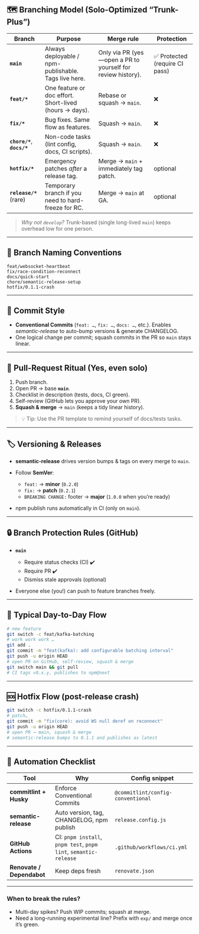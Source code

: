 
## 🗺️ Branching Model (Solo-Optimized “Trunk-Plus”)

| Branch                      | Purpose                                                | Merge rule                                                  | Protection                    |
| --------------------------- | ------------------------------------------------------ | ----------------------------------------------------------- | ----------------------------- |
| **`main`**                  | Always deployable / npm-publishable. Tags live here.   | Only via PR (yes—open a PR to yourself for review history). | ✅ Protected (require CI pass) |
| **`feat/*`**                | One feature or doc effort. Short-lived (hours → days). | Rebase or squash → `main`.                                  | ❌                             |
| **`fix/*`**                 | Bug fixes. Same flow as features.                      | Squash → `main`.                                            | ❌                             |
| **`chore/*`**, **`docs/*`** | Non-code tasks (lint config, docs, CI scripts).        | Squash → `main`.                                            | ❌                             |
| **`hotfix/*`**              | Emergency patches *after* a release tag.               | Merge → `main` + immediately tag patch.                     | optional                      |
| **`release/*`** (rare)      | Temporary branch if you need to hard-freeze for RC.    | Merge → `main` at GA.                                       | optional                      |

> *Why not `develop`?* Trunk-based (single long-lived `main`) keeps overhead low for one person.

---

## 🌱 Branch Naming Conventions

```
feat/websocket-heartbeat
fix/race-condition-reconnect
docs/quick-start
chore/semantic-release-setup
hotfix/0.1.1-crash
```

---

## 🔧 Commit Style

* **Conventional Commits** (`feat: …`, `fix: …`, `docs: …`, etc.).
  Enables *semantic-release* to auto-bump versions & generate CHANGELOG.
* One logical change per commit; squash commits in the PR so `main` stays linear.

---

## 🚦 Pull-Request Ritual (Yes, even solo)

1. Push branch.
2. Open PR → base **`main`**.
3. Checklist in description (tests, docs, CI green).
4. Self-review (GitHub lets you approve your own PR).
5. **Squash & merge** → `main` (keeps a tidy linear history).

> 💡 Tip: Use the PR template to remind yourself of docs/tests tasks.

---

## 🏷️ Versioning & Releases

* **semantic-release** drives version bumps & tags on every merge to `main`.
* Follow **SemVer**:

  * `feat:` → **minor** (`0.2.0`)
  * `fix:` → **patch** (`0.2.1`)
  * `BREAKING CHANGE:` footer → **major** (`1.0.0` when you’re ready)
* npm publish runs automatically in CI (only on `main`).

---

## 🔒 Branch Protection Rules (GitHub)

* **`main`**

  * Require status checks (CI) ✔️
  * Require PR ✔️
  * Dismiss stale approvals (optional)
* Everyone else (you!) can push to feature branches freely.

---

## 🔄 Typical Day-to-Day Flow

```bash
# new feature
git switch -c feat/kafka-batching
# work work work …
git add .
git commit -m "feat(kafka): add configurable batching interval"
git push -u origin HEAD
# open PR on GitHub, self-review, squash & merge
git switch main && git pull
# CI tags v0.x.y, publishes to npm@next
```

---

## 🆘 Hotfix Flow (post-release crash)

```bash
git switch -c hotfix/0.1.1-crash
# patch…
git commit -m "fix(core): avoid WS null deref on reconnect"
git push -u origin HEAD
# open PR → main, squash & merge
# semantic-release bumps to 0.1.1 and publishes as latest
```

---

## 📑 Automation Checklist

| Tool                      | Why                                                              | Config snippet                    |
| ------------------------- | ---------------------------------------------------------------- | --------------------------------- |
| **commitlint + Husky**    | Enforce Conventional Commits                                     | `@commitlint/config-conventional` |
| **semantic-release**      | Auto version, tag, CHANGELOG, npm publish                        | `release.config.js`               |
| **GitHub Actions**        | CI: `pnpm install`, `pnpm test`, `pnpm lint`, `semantic-release` | `.github/workflows/ci.yml`        |
| **Renovate / Dependabot** | Keep deps fresh                                                  | `renovate.json`                   |

---

### When to break the rules?

* Multi-day spikes? Push WIP commits; squash at merge.
* Need a long-running experimental line? Prefix with `exp/` and merge once it’s green.

